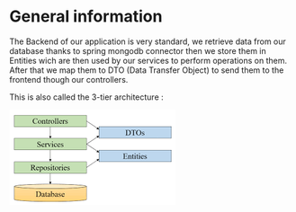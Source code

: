 # General information

The Backend of our application is very standard, we retrieve data from our database thanks to spring mongodb connector then we store them in Entities wich are then used by our services to perform operations on them. After that we map them to DTO (Data Transfer Object) to send them to the frontend though our controllers.

This is also called the 3-tier architecture :

![3-tier architecture](<../../assets/3-tier architecture.png>)